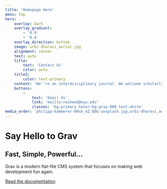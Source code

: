 ```yaml
---
title: 'Homepage Hero'
menu: Top
hero:
    overlay: dark
    overlay_gradient:
        - '0.9'
        - '0.4'
    overlay_direction: bottom
    image: urbz-dharavi_aerial.jpg
    alignment: center
    text: auto
    title:
        text: 'Contact Us'
        color: auto
    title2:
        color: text-primary
    content: 'We''re an interdisciplinary journal. We welcome scholarly articles relating to an alternate vision for Dharavi from all fields and any specialization. For submissions please see below.'
    buttons:
        -
            text: 'Email Us'
            link: 'mailto:nasheed@nyu.edu'
            classes: 'bg-primary hover:bg-gray-800 text-white'
media_order: 'philipp-kammerer-6Mxb_mZ_Q8E-unsplash.jpg,urbz-dharavi_aerial.jpg'
---
```


# Say Hello to Grav
## Fast, Simple, Powerful...

Grav is a modern flat-file CMS system that focuses on making web development fun again.

[Read the documentation](https://learn.getgrav.org?classes=btn,btn-primary,btn-lg&target=_blank)





